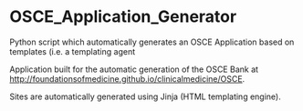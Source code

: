 # OSCE_Application_Generator
Python script which automatically generates an OSCE Application based on templates (i.e. a templating agent

Application built for the automatic generation of the OSCE Bank at http://foundationsofmedicine.github.io/clinicalmedicine/OSCE.

Sites are automatically generated using Jinja (HTML templating engine).